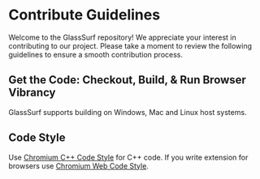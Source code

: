 # Contribute Guidelines

Welcome to the GlassSurf repository! We appreciate your interest in contributing to our project. Please take a moment to review the following guidelines to ensure a smooth contribution process.

## Get the Code: Checkout, Build, & Run Browser Vibrancy

GlassSurf supports building on Windows, Mac and Linux host systems.

## Code Style

Use [Chromium C++ Code Style](https://chromium.googlesource.com/chromium/src/+/HEAD/styleguide/c++/c++.md) for C++ code.
If you write extension for browsers use [Chromium Web Code Style](https://chromium.googlesource.com/chromium/src/+/HEAD/styleguide/web/web.md).
